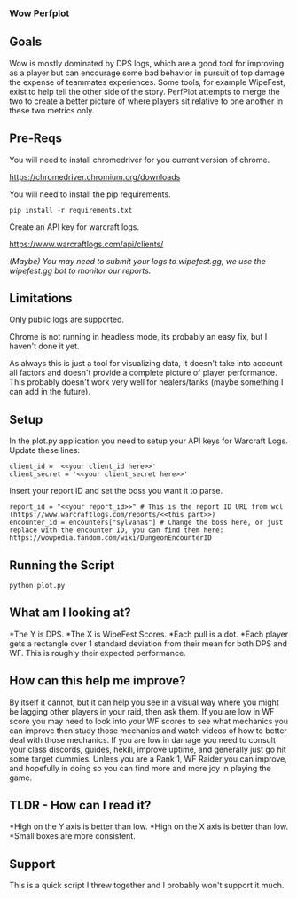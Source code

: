 ### Wow Perfplot

## Goals
Wow is mostly dominated by DPS logs, which are a good tool for improving as a player but can encourage some bad behavior in pursuit of top damage the expense of teammates experiences.  Some tools, for example WipeFest, exist to help tell the other side of the story.  PerfPlot attempts to merge the two to create a better picture of where players sit relative to one another in these two metrics only.

## Pre-Reqs

You will need to install chromedriver for you current version of chrome.

https://chromedriver.chromium.org/downloads

You will need to install the pip requirements.

```
pip install -r requirements.txt
```

Create an API key for warcraft logs.

https://www.warcraftlogs.com/api/clients/

_(Maybe) You may need to submit your logs to wipefest.gg, we use the wipefest.gg bot to monitor our reports._

## Limitations

Only public logs are supported.

Chrome is not running in headless mode, its probably an easy fix, but I haven't done it yet.

As always this is just a tool for visualizing data, it doesn't take into account all factors and doesn't provide a complete picture of player performance.  This probably doesn't work very well for healers/tanks (maybe something I can add in the future).

## Setup

In the plot.py application you need to setup your API keys for Warcraft Logs.  Update these lines:

```
client_id = '<<your client_id here>>'
client_secret = '<<your client_secret here>>'
```

Insert your report ID and set the boss you want it to parse.

```
report_id = "<<your report_id>>" # This is the report ID URL from wcl (https://www.warcraftlogs.com/reports/<<this part>>)
encounter_id = encounters["sylvanas"] # Change the boss here, or just replace with the encounter ID, you can find them here: https://wowpedia.fandom.com/wiki/DungeonEncounterID
```

## Running the Script

```
python plot.py
```

## What am I looking at?

*The Y is DPS.
*The X is WipeFest Scores.
*Each pull is a dot.
*Each player gets a rectangle over 1 standard deviation from their mean for both DPS and WF.  This is roughly their expected performance.

## How can this help me improve?

By itself it cannot, but it can help you see in a visual way where you might be lagging other players in your raid, then ask them.  If you are low in WF score you may need to look into your WF scores to see what mechanics you can improve then study those mechanics and watch videos of how to better deal with those mechanics.  If you are low in damage you need to consult your class discords, guides, hekili, improve uptime, and generally just go hit some target dummies.  Unless you are a Rank 1, WF Raider you can improve, and hopefully in doing so you can find more and more joy in playing the game.

## TLDR - How can I read it?

*High on the Y axis is better than low.
*High on the X axis is better than low.
*Small boxes are more consistent.

## Support

This is a quick script I threw together and I probably won't support it much.